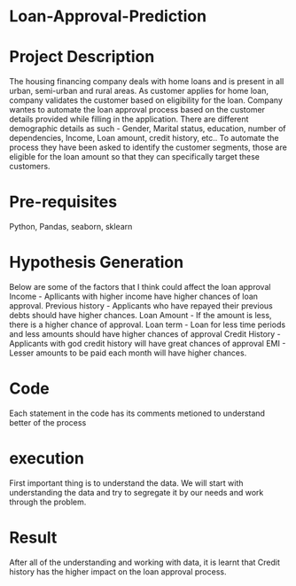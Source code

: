 # Loan-Approval-Prediction

# Project Description
The housing financing company deals with home loans and is present in all urban, semi-urban and rural areas. As customer applies for home loan, company validates the customer based on eligibility for the loan. Company wantes to automate the loan approval process based on the customer details provided while filling in the application. 
There are different demographic details as such - Gender, Marital status, education, number of dependencies, Income, Loan amount, credit history, etc.. To automate the process they have been asked to identify the customer segments, those are eligible for the loan amount so that they can specifically target these customers.

# Pre-requisites
Python, Pandas, seaborn, sklearn

# Hypothesis Generation
Below are some of the factors that I think could affect the loan approval 
Income - Apllicants with higher income have higher chances of loan approval. 
Previous history - Applicants who have repayed their previous debts should have higher chances. 
Loan Amount - If the amount is less, there is a higher chance of approval. 
Loan term - Loan for less time periods and less amounts should have higher chances of approval 
Credit History - Applicants with god credit history will have great chances of approval 
EMI - Lesser amounts to be paid each month will have higher chances.

# Code
Each statement in the code has its comments metioned to understand better of the process

# execution
First important thing is to understand the data. We will start with understanding the data and try to segregate it by our needs and work through the problem.

# Result
After all of the understanding and working with data, it is learnt that Credit history has the higher impact on the loan approval process.
